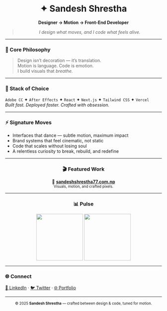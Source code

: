 <div align="center">

# ✦ Sandesh Shrestha  
**Designer → Motion → Front-End Developer**

> *I design what moves, and I code what feels alive.*

</div>

---

### 🧬 Core Philosophy

> Design isn’t decoration — it’s translation.  
> Motion is language. Code is emotion.  
> I build visuals that *breathe.*

---

### 🧰 Stack of Choice

`Adobe CC` ✦ `After Effects` ✦ `React` ✦ `Next.js` ✦ `Tailwind CSS` ✦ `Vercel`  
*Built fast. Deployed faster. Crafted with obsession.*

---

### ⚡ Signature Moves

- Interfaces that dance — subtle motion, maximum impact  
- Brand systems that feel cinematic, not static  
- Code that scales without losing soul  
- A relentless curiosity to break, rebuild, and redefine  

---

<div align="center">

### 🎬 Featured Work  
🎨 [**sandeshshrestha77.com.np**](https://sandeshshrestha77.com.np)  
<sub>Visuals, motion, and crafted pixels.</sub>

---

### 📊 Pulse

<img src="https://github-readme-stats.vercel.app/api?username=sandeshshrestha77&show_icons=true&count_private=true&hide_border=true&theme=transparent&title_color=3B82F6&icon_color=3B82F6&text_color=C9D1D9&bg_color=00000000" height="150"/>  
<img src="https://github-readme-stats.vercel.app/api/top-langs/?username=sandeshshrestha77&layout=compact&hide_border=true&theme=transparent&title_color=3B82F6&text_color=C9D1D9&bg_color=00000000" height="150"/>

</div>

---

### 🌐 Connect

[💼 LinkedIn](https://linkedin.com/in/sandeshshrestha77) · [🐦 Twitter](https://twitter.com/sandeshstha8) · [🌐 Portfolio](https://sandeshshrestha77.com.np)

---

<p align="center">
  <sub>
  &copy; 2025 <b>Sandesh Shrestha</b> — crafted between design & code, tuned for motion.
  </sub>
</p>
